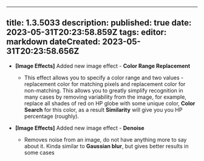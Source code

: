 
---
title: 1.3.5033
description: 
published: true
date: 2023-05-31T20:23:58.859Z
tags: 
editor: markdown
dateCreated: 2023-05-31T20:23:58.656Z
---		
		
- **[Image Effects]** Added new image effect - **Color Range Replacement**
  - This effect allows you to specify a color range and two values - replacement color for matching pixels and replacement color for non-matching. This allows you to greatly simplify recognition in many cases by removing variability from the image, for example, replace all shades of red on HP globe with some unique color, **Color Search** for this color, as a result **Similarity** will give you you HP percentage (roughly).

- **[Image Effects]** Added new image effect - **Denoise**
  - Removes noise from an image, do not have anything more to say about it. Kinda similar to **Gaussian blur**, but gives better results in some cases